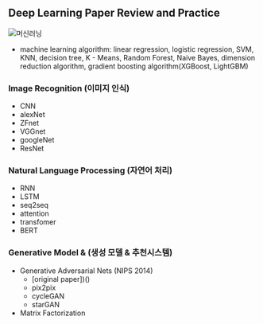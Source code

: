 ## Deep Learning Paper Review and Practice

![머신러닝](https://user-images.githubusercontent.com/87296126/154623892-a0d879b8-2b17-4c4f-b28b-40b6c95ee650.jpg)
- machine learning algorithm: linear regression, logistic regression, SVM, KNN, decision tree, K - Means, Random Forest, Naive Bayes, dimension reduction algorithm, gradient boosting algorithm(XGBoost, LightGBM)

### Image Recognition (이미지 인식)
- CNN
- alexNet
- ZFnet
- VGGnet
- googleNet
- ResNet

### Natural Language Processing (자연어 처리)
- RNN
- LSTM
- seq2seq
- attention
- transfomer
- BERT

### Generative Model &  (생성 모델 & 추천시스템)
- Generative Adversarial Nets (NIPS 2014)
  - [original paper])()
  - pix2pix
  - cycleGAN
  - starGAN
- Matrix Factorization
